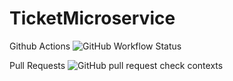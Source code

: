 # TicketMicroservice

Github Actions              ![GitHub Workflow Status](https://img.shields.io/github/workflow/status/Stream-Desk/TicketMicroservice/.NET)

Pull Requests               ![GitHub pull request check contexts](https://img.shields.io/github/status/contexts/pulls/Stream-Desk/TicketMicroservice/1)
